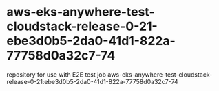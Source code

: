 # aws-eks-anywhere-test-cloudstack-release-0-21-ebe3d0b5-2da0-41d1-822a-77758d0a32c7-74
repository for use with E2E test job aws-eks-anywhere-test-cloudstack-release-0-21:ebe3d0b5-2da0-41d1-822a-77758d0a32c7-74
